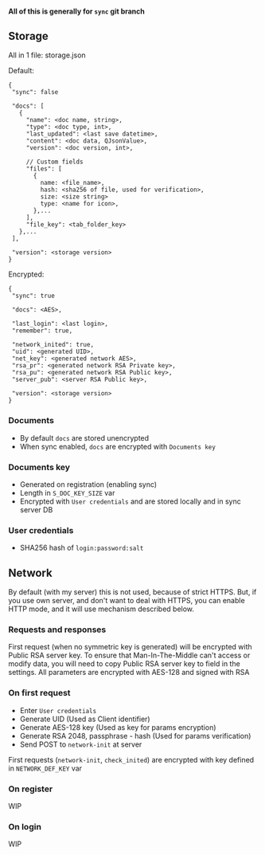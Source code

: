 #### All of this is generally for `sync` git branch

## Storage
All in 1 file: storage.json

Default:
```
{
 "sync": false

 "docs": [
   {
     "name": <doc name, string>,
     "type": <doc type, int>,
     "last_updated": <last save datetime>,
     "content": <doc data, QJsonValue>,
     "version": <doc version, int>,
   
     // Custom fields
     "files": [
       {
         name: <file_name>,
         hash: <sha256 of file, used for verification>,
         size: <size string>
         type: <name for icon>,
       },...
     ],
     "file_key": <tab_folder_key>
   },...
 ],
 
 "version": <storage version>
}
```

Encrypted:
```
{
 "sync": true

 "docs": <AES>,
 
 "last_login": <last login>,
 "remember": true,
 
 "network_inited": true,
 "uid": <generated UID>,
 "net_key": <generated network AES>,
 "rsa_pr": <generated network RSA Private key>,
 "rsa_pu": <generated network RSA Public key>,
 "server_pub": <server RSA Public key>,
 
 "version": <storage version>
}
```


### Documents
- By default `docs` are stored unencrypted
- When sync enabled, `docs` are encrypted with `Documents key`


### Documents key
- Generated on registration (enabling sync)
- Length in `S_DOC_KEY_SIZE` var
- Encrypted with `User credentials` and are stored locally and in sync server DB


### User credentials
- SHA256 hash of `login:password:salt`


## Network
By default (with my server) this is not used, because of strict HTTPS.
But, if you use own server, and don't want to deal with HTTPS, you can enable HTTP mode, and it will use mechanism described below.

### Requests and responses
First request (when no symmetric key is generated) will be encrypted with Public RSA server key.
To ensure that Man-In-The-Middle can't access or modify data, you will need to copy Public RSA server key to field in the settings. 
All parameters are encrypted with AES-128 and signed with RSA

### On first request
- Enter `User credentials`
- Generate UID (Used as Client identifier)
- Generate AES-128 key (Used as key for params encryption)
- Generate RSA 2048, passphrase - hash (Used for params verification)
- Send POST to `network-init` at server

First requests (`network-init`, `check_inited`) are encrypted with key defined in `NETWORK_DEF_KEY` var

### On register
WIP

### On login
WIP
